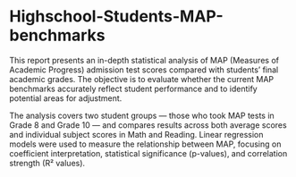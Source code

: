 # Highschool-Students-MAP-benchmarks
This report presents an in-depth statistical analysis of MAP (Measures of Academic Progress) admission test scores compared with students’ final academic grades. The objective is to evaluate whether the current MAP benchmarks accurately reflect student performance and to identify potential areas for adjustment.

The analysis covers two student groups — those who took MAP tests in Grade 8 and Grade 10 — and compares results across both average scores and individual subject scores in Math and Reading. Linear regression models were used to measure the relationship between MAP, focusing on coefficient interpretation, statistical significance (p-values), and correlation strength (R² values).
